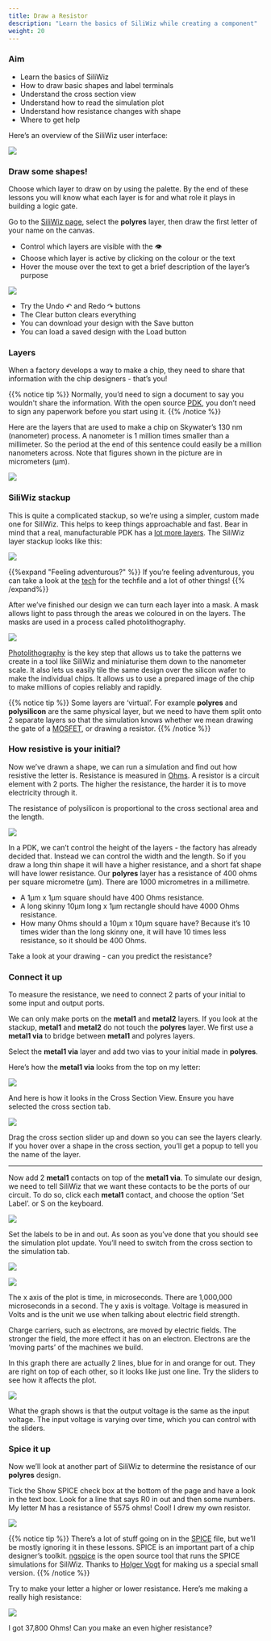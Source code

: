 ```yaml
---
title: Draw a Resistor
description: "Learn the basics of SiliWiz while creating a component"
weight: 20
---
```


### Aim

*   Learn the basics of SiliWiz
*   How to draw basic shapes and label terminals
*   Understand the cross section view
*   Understand how to read the simulation plot
*   Understand how resistance changes with shape
*   Where to get help

Here’s an overview of the SiliWiz user interface:

![](../images/image54.png)

### Draw some shapes!

Choose which layer to draw on by using the palette. By the end of these lessons you will know what each layer is for and what role it plays in building a logic gate.

Go to the [SiliWiz page](https://app.siliwiz.com/?preset=blank), select the **polyres** layer, then draw the first letter of your name on the canvas.

*   Control which layers are visible with the 👁 
*   Choose which layer is active by clicking on the colour or the text
*   Hover the mouse over the text to get a brief description of the layer’s purpose

![](../images/image59.png)

*   Try the Undo ↶ and Redo ↷ buttons
*   The Clear button clears everything
*   You can download your design with the Save button
*   You can load a saved design with the Load button

### Layers

When a factory develops a way to make a chip, they need to share that information with the chip designers - that’s you! 

{{% notice tip %}}
Normally, you’d need to sign a document to say you wouldn't share the information. With the open source [PDK](https://www.zerotoasiccourse.com/terminology/pdk/), you don’t need to sign any paperwork before you start using it.
{{% /notice %}}

Here are the layers that are used to make a chip on Skywater’s 130 nm (nanometer) process. A nanometer is 1 million times smaller than a millimeter. So the period at the end of this sentence could easily be a million nanometers across. Note that figures shown in the picture are in micrometers (μm).

![](../images/image49.png)

### SiliWiz stackup

This is quite a complicated stackup, so we’re using a simpler, custom made one for SiliWiz. This helps to keep things approachable and fast. Bear in mind that a real, manufacturable PDK has a [lot more layers](https://skywater-pdk.readthedocs.io/en/main/rules/masks.html). The SiliWiz layer stackup looks like this:

![](../images/image31.png)

{{%expand "Feeling adventurous?" %}}
If you’re feeling adventurous, you can take a look at the [tech](https://app.siliwiz.com/assets/siliwiz.tech) for the techfile and a lot of other things!
{{% /expand%}}

After we’ve finished our design we can turn each layer into a mask. A mask allows light to pass through the areas we coloured in on the layers. The masks are used in a process called photolithography.

![](../images/image7.png)

[Photolithography](https://www.zerotoasiccourse.com/terminology/photolithography/) is the key step that allows us to take the patterns we create in a tool like SiliWiz and miniaturise them down to the nanometer scale. It also lets us easily tile the same design over the silicon wafer to make the individual chips. It allows us to use a prepared image of the chip to make millions of copies reliably and rapidly.


{{% notice tip %}}
Some layers are ‘virtual’. For example **polyres** and **polysilicon** are the same physical layer, but we need to have them split onto 2 separate layers so that the simulation knows whether we mean drawing the gate of a [MOSFET](https://www.zerotoasiccourse.com/terminology/mosfet/), or drawing a resistor.
{{% /notice %}}

### How resistive is your initial?

Now we’ve drawn a shape, we can run a simulation and find out how resistive the letter is. Resistance is measured in [Ohms](https://en.wikipedia.org/wiki/Ohm). A resistor is a circuit element with 2 ports. The higher the resistance, the harder it is to move electricity through it.

The resistance of polysilicon is proportional to the cross sectional area and the length.

![](../images/image53.png)

In a PDK, we can’t control the height of the layers - the factory has already decided that. Instead we can control the width and the length. So if you draw a long thin shape it will have a higher resistance, and a short fat shape will have lower resistance. Our **polyres** layer has a resistance of 400 ohms per square micrometre (μm). There are 1000 micrometres in a millimetre.

*   A 1μm x 1μm square should have 400 Ohms resistance.
*   A long skinny 10μm long x 1μm rectangle should have 4000 Ohms resistance.
*   How many Ohms should a 10μm x 10μm square have? Because it’s 10 times wider than the long skinny one, it will have 10 times less resistance, so it should be 400 Ohms.

Take a look at your drawing - can you predict the resistance?

### Connect it up

To measure the resistance, we need to connect 2 parts of your initial to some input and output ports.

We can only make ports on the **metal1** and **metal2** layers. If you look at the stackup, **metal1** and **metal2** do not touch the **polyres** layer. We first use a **metal1 via** to bridge between **metal1** and polyres layers.

Select the **metal1 via** layer and add two vias to your initial made in **polyres**.

Here’s how the **metal1 via** looks from the top on my letter:

![](../images/image16.png)

And here is how it looks in the Cross Section View. Ensure you have selected the cross section tab.

![](../images/image52.png)

Drag the cross section slider up and down so you can see the layers clearly. If you hover over a shape in the cross section, you’ll get a popup to tell you the name of the layer.

* * *

Now add 2 **metal1** contacts on top of the **metal1 via**. To simulate our design, we need to tell SiliWiz that we want these contacts to be the ports of our circuit. To do so, click each **metal1** contact, and choose the option ‘Set Label’. or S on the keyboard.

![](../images/image9.png)

Set the labels to be in and out. As soon as you’ve done that you should see the simulation plot update. You’ll need to switch from the cross section to the simulation tab.

![](../images/image57.png)

![](../images/image63.png)

The x axis of the plot is time, in microseconds. There are 1,000,000 microseconds in a second. The y axis is voltage. Voltage is measured in Volts and is the unit we use when talking about electric field strength.

Charge carriers, such as electrons, are moved by electric fields. The stronger the field, the more effect it has on an electron. Electrons are the ‘moving parts’ of the machines we build.

In this graph there are actually 2 lines, blue for in and orange for out. They are right on top of each other, so it looks like just one line. Try the sliders to see how it affects the plot.

![](../images/image5.png)

What the graph shows is that the output voltage is the same as the input voltage. The input voltage is varying over time, which you can control with the sliders.

### Spice it up

Now we’ll look at another part of SiliWiz to determine the resistance of our **polyres** design.

Tick the Show SPICE check box at the bottom of the page and have a look in the text box. Look for a line that says R0 in out and then some numbers. My letter M has a resistance of 5575 ohms! Cool! I drew my own resistor.

![](../images/image4.png)

{{% notice tip %}}
There’s a lot of stuff going on in the [SPICE](https://www.zerotoasiccourse.com/terminology/spice/) file, but we’ll be mostly ignoring it in these lessons. SPICE is an important part of a chip designer’s toolkit. [ngspice](https://ngspice.sourceforge.io/) is the open source tool that runs the SPICE simulations for SiliWiz. Thanks to [Holger Vogt](https://www.linkedin.com/in/holger-vogt-737ba5a8/) for making us a special small version.
{{% /notice %}}

Try to make your letter a higher or lower resistance. Here’s me making a really high resistance:

![](../images/image3.png)

I got 37,800 Ohms! Can you make an even higher resistance?
